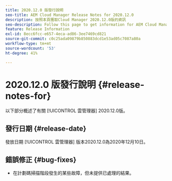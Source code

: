 ```yaml
---
title: 2020.12.0 版發行說明
seo-title: AEM Cloud Manager Release Notes for 2020.12.0
description: 按照本頁獲取Cloud Manager 2020.12.0版的資訊
seo-description: Follow this page to get information for AEM Cloud Manager Release 2020.12.0
feature: Release Information
exl-id: 8ecc6fcc-e657-4eca-ad86-3ee7469cd821
source-git-commit: c0c25ada09879b850883dcd1e53ad05c7087a80a
workflow-type: tm+mt
source-wordcount: '53'
ht-degree: 41%

---
```


# 2020.12.0 版發行說明 {#release-notes-for}

以下部分概述了有關 [!UICONTROL 雲管理器] 2020.12.0版。

## 發行日期 {#release-date}

發放日期 [!UICONTROL 雲管理器] 版本2020.12.0為2020年12月10日。

## 錯誤修正 {#bug-fixes}

* 在計劃碼掃描階段發生的某些故障，但未提供已處理的結果。
